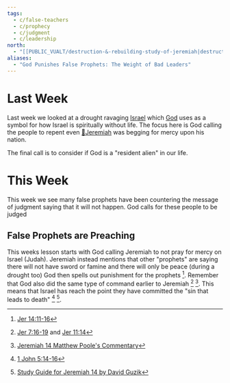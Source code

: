```yaml
---
tags:
  - c/false-teachers
  - c/prophecy
  - c/judgment
  - c/leadership
north:
  - "[[PUBLIC_VUALT/destruction-&-rebuilding-study-of-jeremiah|destruction-&-rebuilding-study-of-jeremiah]]"
aliases:
  - "God Punishes False Prophets: The Weight of Bad Leaders"
---
```

# Last Week
Last week we looked at a drought ravaging [Israel](../%F0%9F%8F%99%EF%B8%8F%F0%9F%8F%99%EF%B8%8FNation%20of%20Israel.md) which  [God](God.md) uses as a symbol for how Israel is spiritually without life. The focus here is God calling the people to repent even  [🧑Jeremiah](%F0%9F%A7%91Jeremiah.md) was begging for mercy upon his nation.

The final call is to consider if God is a "resident alien" in our life.

[^guzik]: [Study Guide for Jeremiah 14 by David Guzik](https://www.blueletterbible.org/comm/guzik_david/study-guide/jeremiah/jeremiah-14.cfm)
[^garner-howes]: [Jeremiah 14 - Garner-Howes Baptist Commentary - Bible Commentaries - StudyLight.org](https://www.studylight.org/commentaries/eng/ghb/jeremiah-14.html)
[^matthew-poole]: [Jeremiah 14 Matthew Poole's Commentary](https://biblehub.com/commentaries/poole/jeremiah/14.htm)
[^ellicott]: [Jeremiah 14 Ellicott's Commentary for English Readers](https://biblehub.com/commentaries/ellicott/jeremiah/14.htm)
[^john-gill]: [Jeremiah 14 Commentary - John Gill's Exposition of the Bible](https://www.biblestudytools.com/commentaries/gills-exposition-of-the-bible/jeremiah-14/)
[^matthew-henry]: [Jeremiah 14 Commentary - Matthew Henry Commentary on the Whole Bible (Complete)](https://www.biblestudytools.com/commentaries/matthew-henry-complete/jeremiah/14.html)
[^enduring-word]: [Enduring Word Bible Commentary Jeremiah Chapter 14](https://enduringword.com/bible-commentary/jeremiah-14/)
# This Week
This week we see many false prophets have been countering the message of judgment saying that it will not happen. God calls for these people to be judged

[^m1]: [Jer 14:11-16](Jer%2014.md)
[^m2]: [Jer 14:17-22](Jer%2014.md) 
## False Prophets are Preaching
This weeks lesson starts with God calling Jeremiah to not pray for mercy on Israel (Judah). Jeremiah instead mentions that other "prophets" are saying there will not have sword or famine and there will only be peace (during a drought too) God then spells out punishment for the prophets [^m1]. Remember that God also did the same type of command earlier to Jeremiah [^b1] [^matthew-poole]. This means that Israel has reach the point they have committed the "sin that leads to death" [^b2] [^guzik]. 



[^b1]: [Jer 7:16-19](jer%207.md) and [Jer 11:14](Jer%2011.md)
[^b2]: [1 John 5:14-16](1%20John%205.md)